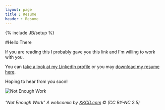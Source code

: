 ```yaml
---
layout: page
title : Resume
header : Resume
---
```

{% include JB/setup %}

#Hello There

If you are reading this I probably gave you this link and I'm willing to work with you.

You can [take a look at my LinkedIn profile](http://ph.linkedin.com/in/gianfaye/) or you may [download my resume here](/assets/docs/gian-faye-paguirigan-resume.pdf).

Hoping to hear from you soon!

![Not Enough Work](http://imgs.xkcd.com/comics/not_enough_work.png)
###### "Not Enough Work" A webcomic by [XKCD.com](http://xkcd.com/554/) &copy; (CC BY-NC 2.5)